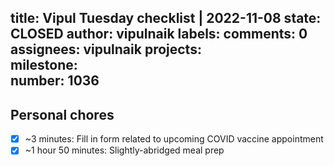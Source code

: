 title:	Vipul Tuesday checklist | 2022-11-08
state:	CLOSED
author:	vipulnaik
labels:	
comments:	0
assignees:	vipulnaik
projects:	
milestone:	
number:	1036
--
## Personal chores

- [x] ~3 minutes: Fill in form related to upcoming COVID vaccine appointment
- [x] ~1 hour 50 minutes: Slightly-abridged meal prep 
